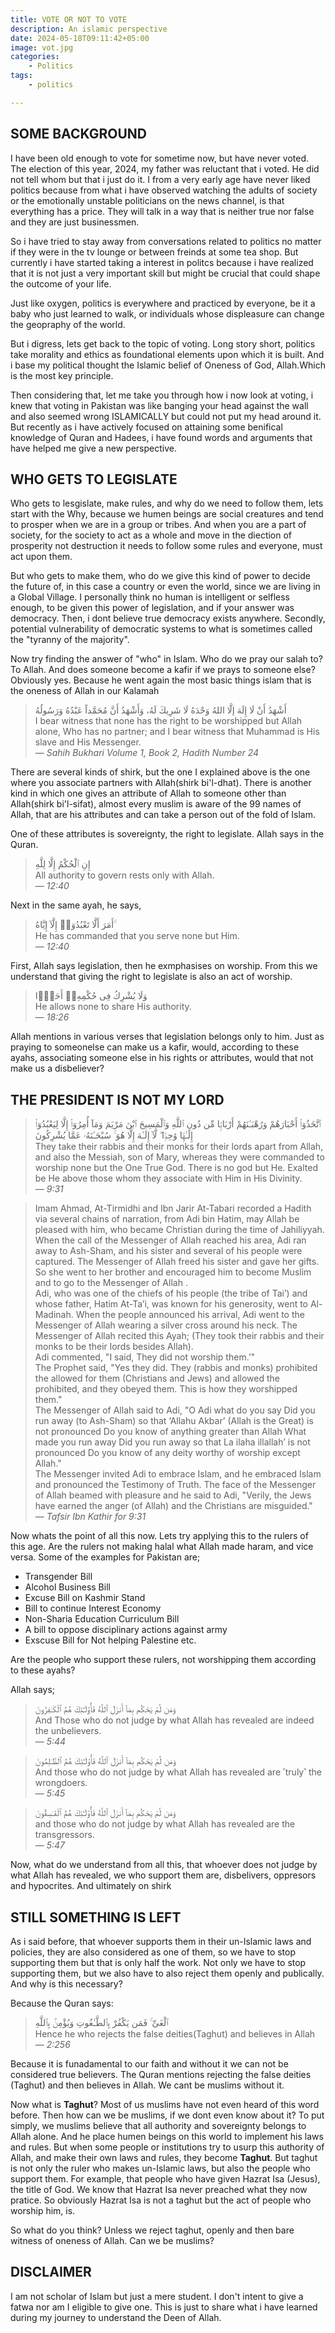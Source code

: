 ```yaml
---
title: VOTE OR NOT TO VOTE
description: An islamic perspective
date: 2024-05-18T09:11:42+05:00
image: vot.jpg
categories:
    - Politics
tags:
    - politics

---
```


## SOME BACKGROUND
I have been old enough to vote for sometime now, but have never voted. The election of this year, 2024, my father was reluctant that i voted. He did not tell whom but that i just do it. I from a very early age have never liked politics because from what i have observed watching the adults of society or the emotionally unstable politicians on the news channel, is that everything has a price. They will talk in a way that is neither true nor false and they are just businessmen.

So i have tried to stay away from conversations related to politics no matter if they were in the tv lounge or between freinds at some tea shop. But currently i have started taking a interest in politcs because i have realized that it is not just a very important skill but might be crucial that could shape the outcome of your life.

Just like oxygen, politics is everywhere and practiced by everyone, be it a baby who just learned to walk, or individuals whose  displeasure can change the geopraphy of the world. 

But i digress, lets get back to the topic of voting. Long story short, politics take morality and ethics as foundational elements upon which it is built. And i base my political thought the Islamic belief of Oneness of God, Allah.Which is the most key principle.

Then considering that, let me take you through how i now look at voting, i knew that voting in Pakistan was like banging your head against the wall and also seemed wrong ISLAMICALLY but could not put my head around it. But recently as i have actively focused on attaining some benifical knowledge of Quran and Hadees, i have found words and arguments that have helped me give a new perspective.

## WHO GETS TO LEGISLATE
Who gets to lesgislate, make rules, and why do we need to follow them, lets start with the Why, because we humen beings are social creatures and tend to prosper when we are in a group or tribes. And when you are a part of society, for the society to act as a whole and move in the diection of prosperity not destruction it needs to follow some rules and everyone, must act upon them. 

But who gets to make them, who do we give this kind of power to decide the future of, in this case a country or even the world, since we are living in a Global Village. I personally think no human is intelligent or selfless enough, to be given this power of legislation, and if your answer was democracy. Then, i dont believe true democracy exists anywhere. Secondly, potential vulnerability of democratic systems to what is sometimes called the "tyranny of the majority".

Now try finding the answer of "who" in Islam. Who do we pray our salah to? To Allah. And does someone become a kafir if we prays to someone else? Obviously yes. Because he went again the most basic things islam that is the oneness of Allah in our Kalamah

>أَشْهَدُ أَنْ لَا إِلَهَ إلَّا اللهُ وَحْدَهُ لَا شَرِيكَ لَهُ، وَأَشْهَدُ أَنَّ مُحَمَّداً عَبْدُهُ وَرَسُولُهُ<br>
> I bear witness that none has the right to be worshipped but Allah alone, Who has no partner; and I bear witness that Muhammad is His slave and His Messenger.<br>
> — <cite>Sahih Bukhari Volume 1, Book 2, Hadith Number 24</cite>

There are several kinds of shirk, but the one I explained above is the one where you associate partners with Allah(shirk bi'l-dhat). There is another kind in which one gives an attribute of Allah to someone other than Allah(shirk bi'l-sifat), almost every muslim is aware of the 99 names of Allah, that are his attributes and can take a person out of the fold of Islam.

One of these attributes is sovereignty, the right to legislate. Allah says in the Quran.

> إِنِ ٱلْحُكْمُ إِلَّا لِلَّهِ<br>
>All authority to govern rests only with Allah.<br>
> — <cite>12:40</cite>

Next in the same ayah, he says,

>أَمَرَ أَلَّا تَعْبُدُوٓا۟ إِلَّآ إِيَّاهُ ۚ<br>
> He has commanded that you serve none but Him.<br>
> — <cite>12:40</cite>


First, Allah says legislation, then he exmphasises on worship. From this we understand that giving the right to legislate is also an act of worship.

>وَلَا يُشْرِكُ فِى حُكْمِهِۦٓ أَحَدًۭا<br>
>He allows none to share His authority.<br>
> — <cite>18:26</cite>

Allah mentions in various verses that legislation belongs only to him. Just as praying to someonelse can make us a kafir, would, according to these ayahs, associating someone else in his rights or attributes, would that not make us a disbeliever?

## THE PRESIDENT IS NOT MY LORD
>ٱتَّخَذُوٓا۟ أَحْبَارَهُمْ وَرُهْبَـٰنَهُمْ أَرْبَابًۭا مِّن دُونِ ٱللَّهِ وَٱلْمَسِيحَ ٱبْنَ مَرْيَمَ وَمَآ أُمِرُوٓا۟ إِلَّا لِيَعْبُدُوٓا۟ إِلَـٰهًۭا وَٰحِدًۭا ۖ لَّآ إِلَـٰهَ إِلَّا هُوَ ۚ سُبْحَـٰنَهُۥ عَمَّا يُشْرِكُونَ<br>
>They take their rabbis and their monks for their lords apart from Allah, and also the Messiah, son of Mary, whereas they were commanded to worship none but the One True God. There is no god but He. Exalted be He above those whom they associate with Him in His Divinity.<br>
> — <cite>9:31</cite>

>Imam Ahmad, At-Tirmidhi and Ibn Jarir At-Tabari recorded a Hadith via several chains of narration, from Adi bin Hatim, may Allah be pleased with him, who became Christian during the time of Jahiliyyah. When the call of the Messenger of Allah reached his area, Adi ran away to Ash-Sham, and his sister and several of his people were captured. The Messenger of Allah freed his sister and gave her gifts. So she went to her brother and encouraged him to become Muslim and to go to the Messenger of Allah .<br>
Adi, who was one of the chiefs of his people (the tribe of Tai’) and whose father, Hatim At-Ta’i, was known for his generosity, went to Al-Madinah. When the people announced his arrival, Adi went to the Messenger of Allah wearing a silver cross around his neck. The Messenger of Allah recited this Ayah; (They took their rabbis and their monks to be their lords besides Allah).<br>
Adi commented, "I said, They did not worship them.’"<br>
The Prophet said, "Yes they did. They (rabbis and monks) prohibited the allowed for them (Christians and Jews) and allowed the prohibited, and they obeyed them. This is how they worshipped them."<br>
The Messenger of Allah said to Adi, "O Adi what do you say Did you run away (to Ash-Sham) so that ‘Allahu Akbar’ (Allah is the Great) is not pronounced Do you know of anything greater than Allah What made you run away Did you run away so that La ilaha illallah’ is not pronounced Do you know of any deity worthy of worship except Allah."<br>
The Messenger invited Adi to embrace Islam, and he embraced Islam and pronounced the Testimony of Truth. The face of the Messenger of Allah beamed with pleasure and he said to Adi, "Verily, the Jews have earned the anger (of Allah) and the Christians are misguided." <br>
> — <cite>Tafsir Ibn Kathir for 9:31</cite>

Now whats the point of all this now. Lets try applying this to the rulers of this age. Are the rulers not making halal what Allah made haram, and vice versa. Some of the examples for Pakistan are;

*   Transgender Bill
*   Alcohol Business Bill
*   Excuse Bill on Kashmir Stand
*   Bill to continue Interest Economy
*   Non-Sharia Education Curriculum Bill
*   A bill to oppose disciplinary actions against army
*   Exscuse Bill for Not helping Palestine etc. 

Are the people who support these rulers, not worshipping them according to these ayahs?

Allah says;

> وَمَن لَّمْ يَحْكُم بِمَآ أَنزَلَ ٱللَّهُ فَأُو۟لَـٰٓئِكَ هُمُ ٱلْكَـٰفِرُونَ<br>
>And Those who do not judge by what Allah has revealed are indeed the unbelievers.<br>
> — <cite>5:44</cite>


>وَمَن لَّمْ يَحْكُم بِمَآ أَنزَلَ ٱللَّهُ فَأُو۟لَـٰٓئِكَ هُمُ ٱلظَّـٰلِمُونَ<br>
>And those who do not judge by what Allah has revealed are ˹truly˺ the wrongdoers.<br>
> — <cite>5:45</cite>


> وَمَن لَّمْ يَحْكُم بِمَآ أَنزَلَ ٱللَّهُ فَأُو۟لَـٰٓئِكَ هُمُ ٱلْفَـٰسِقُونَ<br>
>and those who do not judge by what Allah has revealed are the transgressors.<br>
> — <cite>5:47</cite>

Now, what do we understand from all this, that whoever does not judge by what Allah has revealed, we who support them are, disbelivers, oppresors and hypocrites. And ultimately on shirk

## STILL SOMETHING IS LEFT
As i said before, that whoever supports them in their un-Islamic laws and policies, they are also considered as one of them, so we have to stop supporting them but that is only half the work. Not only we have to stop supporting them, but we also have to also reject them openly and publically. And why is this necessary? 

Because the Quran says:
> ٱلْغَىِّ ۚ فَمَن يَكْفُرْ بِٱلطَّـٰغُوتِ وَيُؤْمِنۢ بِٱللَّهِ<br>
> Hence he who rejects the false deities(Taghut) and believes in Allah
> — <cite>2:256</cite>

Because it is funadamental to our faith and without it we can not be considered true believers. The Quran mentions rejecting the false deities (Taghut) and  then believes in Allah. We cant be muslims without it. 

Now what is **Taghut**?
Most of us muslims have not even heard of this word before. Then how can we be muslims, if we dont even know about it? To put simply, we muslims believe that all authority and sovereignty belongs to Allah alone. And he place humen beings on this world to implement his laws and rules. But when some people or institutions try to usurp this authority of Allah, and make their own laws and rules, they become **Taghut**. But taghut is not only the ruler who makes un-Islamic laws, but also the people who support them. For example, that people who have given Hazrat Isa (Jesus), the title of God. We know that Hazrat Isa never preached what they now pratice. So obviously Hazrat Isa is not a taghut but the act of people who worship him, is.

So what do you think? Unless we reject taghut, openly and then bare witness of oneness of Allah. Can we be muslims?


## DISCLAIMER
I am not scholar of Islam but just a mere student. I don't intent to give a fatwa nor am I eligible to give one. This is just to share what i have learned during my journey to understand the Deen of Allah.
